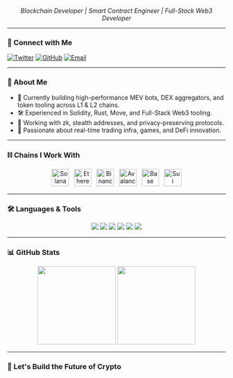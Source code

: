 
<p align="center">
  <em> Blockchain Developer | Smart Contract Engineer | Full-Stack Web3 Developer</em>
</p>

---

### 🔗 Connect with Me

[![Twitter](https://img.shields.io/badge/Twitter-@caterpillardev_btc-1DA1F2?style=flat-square&logo=twitter&logoColor=white)](https://twitter.com/caterpillardev)
[![GitHub](https://img.shields.io/badge/GitHub-caterpillardev--a-181717?style=flat-square&logo=github)](https://github.com/myrmekes-a)
[![Email](https://img.shields.io/badge/Email-yabidev@gmail.com-red?style=flat-square&logo=gmail&logoColor=white)](mailto:yabidev@gmail.com)

---

### 🧠 About Me

- 🔭 Currently building high-performance MEV bots, DEX aggregators, and token tooling across L1 & L2 chains.
- 🛠️ Experienced in Solidity, Rust, Move, and Full-Stack Web3 tooling.
- 🧩 Working with zk, stealth addresses, and privacy-preserving protocols.
- 🎯 Passionate about real-time trading infra, games, and DeFi innovation.

---

### ⛓️ Chains I Work With

<p align="center">
  <img src="https://cryptologos.cc/logos/solana-sol-logo.svg?v=025" alt="Solana" width="40" height="40"/> &nbsp;
  <img src="https://cryptologos.cc/logos/ethereum-eth-logo.svg?v=025" alt="Ethereum" width="40" height="40"/> &nbsp;
  <img src="https://cryptologos.cc/logos/bnb-bnb-logo.svg?v=025" alt="Binance" width="40" height="40"/> &nbsp;
  <img src="https://cryptologos.cc/logos/avalanche-avax-logo.svg?v=025" alt="Avalanche" width="40" height="40"/> &nbsp;
  <img src="https://cryptologos.cc/logos/base-base-logo.svg?v=025" alt="Base" width="40" height="40"/> &nbsp;
  <img src="https://raw.githubusercontent.com/solana-labs/token-list/main/assets/mainnet/2vKhnnshFZcCvQoLWAKmNZKP96MGf5TCtd1nFZzRk1BY/logo.png" alt="Sui" width="40" height="40"/>
</p>

---

### 🛠️ Languages & Tools

<p align="center">
  <img src="https://img.shields.io/badge/Solidity-%23363636?style=flat&logo=ethereum" />
  <img src="https://img.shields.io/badge/Rust-%23000000.svg?style=flat&logo=rust&logoColor=white" />
  <img src="https://img.shields.io/badge/Move-%23FF3C00?style=flat&logo=aptos" />
  <img src="https://img.shields.io/badge/TypeScript-%23007ACC.svg?style=flat&logo=typescript&logoColor=white" />
  <img src="https://img.shields.io/badge/React-%2320232a?style=flat&logo=react&logoColor=%2361DAFB" />
  <img src="https://img.shields.io/badge/Node.js-%23339933.svg?style=flat&logo=node.js&logoColor=white" />
</p>

---

### 📊 GitHub Stats

<p align="center">
  <img src="https://github-readme-stats.vercel.app/api?username=myrmekes-a&show_icons=true&theme=tokyonight" height="180px"/>
  <img src="https://github-readme-stats.vercel.app/api/top-langs/?username=myrmekes-a&layout=compact&theme=tokyonight" height="180px"/>
</p>

---

### 🧬 Let's Build the Future of Crypto
